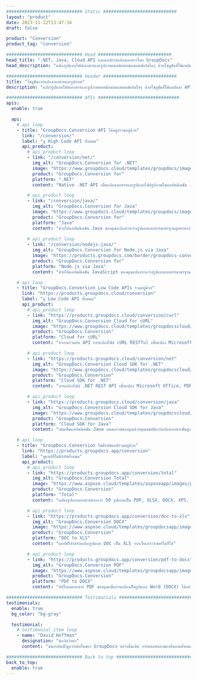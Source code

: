 ```yaml
---
############################# Static ############################
layout: "product"
date: 2023-11-22T13:47:34
draft: false

product: "Conversion"
product_tag: "conversion"

############################# Head ############################
head_title: ".NET, Java, Cloud API และแอปการแปลงเอกสารโดย GroupDocs"
head_description: "แปลงรูปแบบไฟล์เอกสารและรูปภาพยอดนิยมบนแพลตฟอร์มใดๆ ด้วยโซลูชันที่ใช้แอปและ API"

############################# Header ############################
title: "โซลูชันการแปลงเอกสารและรูปภาพ"
description: "แปลงรูปแบบไฟล์เอกสารและรูปภาพยอดนิยมบนแพลตฟอร์มใดๆ ด้วยโซลูชันที่ใช้แอปและ API"

############################# APIs ###############################
apis:
  enable: true

  api:
    # api loop
    - title: "GroupDocs.Conversion API โค้ดสูงรวมอยู่ด้วย"
      link: "/conversion/"
      label: "ดู High Code API ทั้งหมด"
      api_product:
        # api_product loop
        - link: "/conversion/net/"
          img_alt: "GroupDocs.Conversion for .NET"
          image: "https://www.groupdocs.cloud/templates/groupdocs/images/product-logos/groupdocs-conversion-net.png"
          product: "GroupDocs.Conversion for"
          platform: ".NET"
          content: "Native .NET API เพื่อแปลงเอกสารและรูปแบบไฟล์รูปภาพในแอปพลิเคชัน .NET ทุกประเภทได้อย่างแม่นยำ รองรับการเพิ่มลายน้ำรูปภาพขณะแปลง"

        # api_product loop
        - link: "/conversion/java/"
          img_alt: "GroupDocs.Conversion for Java"
          image: "https://www.groupdocs.cloud/templates/groupdocs/images/product-logos/groupdocs-conversion-java.png"
          product: "GroupDocs.Conversion for"
          platform: "Java"
          content: "ช่วยให้แอปพลิเคชัน Java ของคุณแปลงระหว่างรูปแบบเอกสารมาตรฐานอุตสาหกรรมทั้งหมดได้อย่างง่ายดาย รวมถึง Microsoft Office, PDF, HTML, รูปภาพ และอื่นๆ อีกมากมาย"
          
        # api_product loop
        - link: "/conversion/nodejs-java/"
          img_alt: "GroupDocs.Conversion for Node.js via Java"
          image: "https://products.groupdocs.com/border/groupdocs-conversion-nodejs-java.svg"
          product: "GroupDocs.Conversion for"
          platform: "Node.js via Java"
          content: "ช่วยให้แอปพลิเคชัน JavaScript ของคุณแปลงระหว่างรูปแบบเอกสารมาตรฐานอุตสาหกรรมทั้งหมดได้อย่างง่ายดาย รวมถึง Microsoft Office, PDF, HTML, รูปภาพ และอื่นๆ อีกมากมาย"

    # api loop
    - title: "GroupDocs.Conversion Low Code APIs รวมอยู่ด้วย"
      link: "https://products.groupdocs.cloud/conversion"
      label: "ดู Low Code API ทั้งหมด"
      api_product:
        # api_product loop
        - link: "https://products.groupdocs.cloud/conversion/curl"
          img_alt: "GroupDocs.Conversion Cloud for cURL"
          image: "https://www.groupdocs.cloud/templates/groupdocscloud/images/sdk/272x272/groupdocs_conversion-for-curl.png"
          product: "GroupDocs.Conversion"
          platform: "Cloud for cURL"
          content: "ทำงานร่วมกับ API การแปลงไฟล์ cURL RESTful เพื่อแปลง Microsoft Office, PDF, อีเมล, โครงการ, HTML และรูปแบบไฟล์ทั่วไปอื่นๆ ในแอปพลิเคชันของคุณได้อย่างง่ายดาย"

        # api_product loop
        - link: "https://products.groupdocs.cloud/conversion/net"
          img_alt: "GroupDocs.Conversion Cloud SDK for .NET"
          image: "https://www.groupdocs.cloud/templates/groupdocscloud/images/sdk/272x272/groupdocs_conversion-for-net.png"
          product: "GroupDocs.Conversion"
          platform: "Cloud SDK for .NET"
          content: "การแปลงไฟล์ .NET REST API เพื่อแปลง Microsoft Office, PDF, อีเมล, โครงการ, HTML และรูปแบบไฟล์ทั่วไปอื่นๆ บนแพลตฟอร์มใดๆ ได้อย่างง่ายดายโดยใช้ Cloud SDK"

        # api_product loop
        - link: "https://products.groupdocs.cloud/conversion/java"
          img_alt: "GroupDocs.Conversion Cloud SDK for Java"
          image: "https://www.groupdocs.cloud/templates/groupdocscloud/images/sdk/272x272/groupdocs_conversion-for-java.png"
          product: "GroupDocs.Conversion"
          platform: "Cloud SDK for Java"
          content: "เติมเต็มแอปพลิเคชัน Java บนคลาวด์ของคุณด้วยคุณสมบัติการแปลงเอกสารขั้นสูงบนแพลตฟอร์มใดๆ ที่สามารถเรียกใช้ REST API ได้"

    # api loop
    - title: "GroupDocs.Conversion ไม่มีรหัสแอปรวมอยู่ด้วย"
      link: "https://products.groupdocs.app/conversion"
      label: "ดูแอปที่ไม่มีรหัสทั้งหมด"
      api_product:
        # api_product loop
        - link: "https://products.groupdocs.app/conversion/total"
          img_alt: "GroupDocs.Conversion Total"
          image: "https://www.aspose.cloud/templates/asposeapp/images/products/logo/aspose_conversion-app.png"
          product: "GroupDocs.Conversion"
          platform: "Total"
          content: "แปลงรูปแบบเอกสารมากกว่า 50 รูปแบบเป็น PDF, XLSX, DOCX, XPS, HTML และอีกมากมาย"

        # api_product loop
        - link: "https://products.groupdocs.app/conversion/doc-to-xls"
          img_alt: "GroupDocs.Conversion DOCX"
          image: "https://www.aspose.cloud/templates/groupdocsapp/images/products/logo/groupdocs_words-app.png"
          product: "GroupDocs.Conversion"
          platform: "DOC to XLS"
          content: "แอปฟรีสำหรับแปลงรูปแบบ DOC เป็น XLS จากเว็บเบราว์เซอร์ใดก็ได้"

        # api_product loop
        - link: "https://products.groupdocs.app/conversion/pdf-to-docx"
          img_alt: "GroupDocs.Conversion PDF"
          image: "https://www.aspose.cloud/templates/groupdocsapp/images/products/logo/groupdocs_pdf-app.png"
          product: "GroupDocs.Conversion"
          platform: "PDF to DOCX"
          content: "อัปโหลดเอกสาร PDF ของคุณเพื่อการแปลงเป็นรูปแบบ Word (DOCX) ได้อย่างราบรื่น"

############################# Testimonials ###############################
testimonials:
  enable: true
  bg_color: "bg-gray"

  testimonial:
    # testimonial item loop
    - name: "David Hoffman"
      designation: "นักจิตวิทยา"
      content: "ฉันกำลังเฝ้าดูการเติบโตของ GroupDocs อย่างตื่นเต้น การตอบสนองของทีมงานทั้งหมดของคุณช่วยฉันได้มาก เมื่อฉันพูดคุยกับใครสักคนที่ GroupDocs ฉันสามารถรับประกันได้ว่ามีคนรับฟังและทำให้สิ่งต่างๆ เกิดขึ้น"

############################# Back to top ###############################
back_to_top:
  enable: true
---
```

